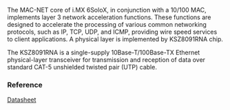 The MAC-NET core of i.MX 6SoloX, in conjunction with a 10/100 MAC, implements layer 3 network acceleration functions. These functions are designed to accelerate the processing of various common networking protocols, such as IP, TCP, UDP, and ICMP, providing wire speed services to client applications.
A physical layer is implemented by KSZ8091RNA chip.

The KSZ8091RNA is a single-supply 10Base-T/100Base-TX Ethernet physical-layer transceiver for transmission and reception of data over standard CAT-5 unshielded twisted pair (UTP) cable.

### Reference
[Datasheet](http://www.micrel.com/_PDF/Ethernet/datasheets/KSZ8091RNA-RND.pdf)
